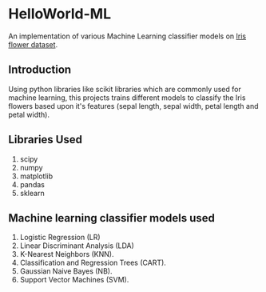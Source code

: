 # HelloWorld-ML
An implementation of various Machine Learning classifier models on [Iris flower dataset](https://en.wikipedia.org/wiki/Iris_flower_data_set).

## Introduction
Using python libraries like scikit libraries which are commonly used for machine learning, this projects trains different models to
classify the Iris flowers based upon it's features (sepal length, sepal width, petal length and petal width).

## Libraries Used
1. scipy
2. numpy
3. matplotlib
4. pandas
5. sklearn

## Machine learning classifier models used 
1. Logistic Regression (LR)
2. Linear Discriminant Analysis (LDA)
3. K-Nearest Neighbors (KNN).
4. Classification and Regression Trees (CART).
5. Gaussian Naive Bayes (NB).
6. Support Vector Machines (SVM).
